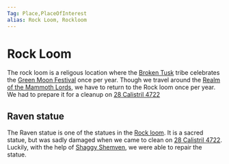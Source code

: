 ```yaml
---
Tag: Place,PlaceOfInterest
alias: Rock Loom, Rockloom
---
```

# Rock Loom
The rock loom is a religous location where the [Broken Tusk](questforthefrozenflame/docs/Backstory/Organizations/Broken-Tusk.md) tribe celebrates the [Green Moon Festival](questforthefrozenflame/docs/Backstory/History/Events/Green-Moon-Festival.md) once per year. Though we travel around the [Realm of the Mammoth Lords](questforthefrozenflame/docs/Backstory/Places/Realm-of-the-Mammoth-Lords.md), we have to return to the Rock loom once per year. We had to prepare it for a cleanup on [28 Calistril 4722](questforthefrozenflame/docs/Playing-Notes/Session-2.md#28%20Calistril%204722)

## Raven statue
The Raven statue is one of the statues in the [Rock loom](questforthefrozenflame/docs/Backstory/Places/Places-of-Interest/Rock-loom.md). It is a sacred statue, but was sadly damaged when we came to clean on [28 Calistril 4722](questforthefrozenflame/docs/Playing-Notes/Session-2.md#28%20Calistril%204722). Luckily, with the help of [Shaggy Shemven](questforthefrozenflame/docs/Backstory/NPCs/Broken-Tusk/Shaggy-Shemven.md), we were able to repair the statue.